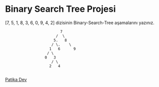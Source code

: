 # Binary Search Tree Projesi

[7, 5, 1, 8, 3, 6, 0, 9, 4, 2] dizisinin Binary-Search-Tree aşamalarını yazınız.

```
                         7
                       /  \
                      5.   8
                     / \.    \
                    1   6      9
                   / \ 
                  0   3
                     / \
                    2   4
                      
```








[Patika Dev](www.patika.dev)
